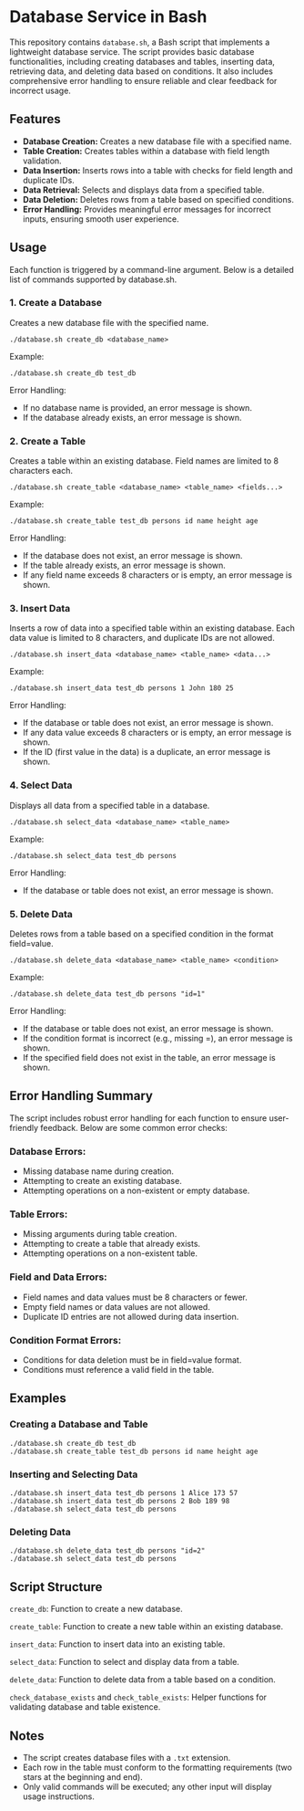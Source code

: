 # Database Service in Bash

This repository contains ```database.sh```, a Bash script that implements a lightweight database service. The script provides basic database functionalities, including creating databases and tables, inserting data, retrieving data, and deleting data based on conditions. It also includes comprehensive error handling to ensure reliable and clear feedback for incorrect usage.

## Features
- **Database Creation:** Creates a new database file with a specified name.
- **Table Creation:** Creates tables within a database with field length validation.
- **Data Insertion:** Inserts rows into a table with checks for field length and duplicate IDs.
- **Data Retrieval:** Selects and displays data from a specified table.
- **Data Deletion:** Deletes rows from a table based on specified conditions.
- **Error Handling:** Provides meaningful error messages for incorrect inputs, ensuring smooth user experience.
  
## Usage
Each function is triggered by a command-line argument. Below is a detailed list of commands supported by database.sh.

### 1. Create a Database
Creates a new database file with the specified name.

	./database.sh create_db <database_name>

Example:

	./database.sh create_db test_db

Error Handling:
- If no database name is provided, an error message is shown.
- If the database already exists, an error message is shown.

  
### 2. Create a Table
Creates a table within an existing database. Field names are limited to 8 characters each.

	./database.sh create_table <database_name> <table_name> <fields...>

Example:

	./database.sh create_table test_db persons id name height age

Error Handling:
- If the database does not exist, an error message is shown.
- If the table already exists, an error message is shown.
- If any field name exceeds 8 characters or is empty, an error message is shown.

### 3. Insert Data
Inserts a row of data into a specified table within an existing database. Each data value is limited to 8 characters, and duplicate IDs are not allowed.

	./database.sh insert_data <database_name> <table_name> <data...>

Example:

	./database.sh insert_data test_db persons 1 John 180 25

Error Handling:
- If the database or table does not exist, an error message is shown.
- If any data value exceeds 8 characters or is empty, an error message is shown.
- If the ID (first value in the data) is a duplicate, an error message is shown.
  
### 4. Select Data
Displays all data from a specified table in a database.

	./database.sh select_data <database_name> <table_name>

Example:

	./database.sh select_data test_db persons

Error Handling:
- If the database or table does not exist, an error message is shown.

### 5. Delete Data
Deletes rows from a table based on a specified condition in the format field=value.

	./database.sh delete_data <database_name> <table_name> <condition>

Example:

	./database.sh delete_data test_db persons "id=1"

Error Handling:
- If the database or table does not exist, an error message is shown.
- If the condition format is incorrect (e.g., missing =), an error message is shown.
- If the specified field does not exist in the table, an error message is shown.

## Error Handling Summary
The script includes robust error handling for each function to ensure user-friendly feedback. Below are some common error checks:

### Database Errors:
- Missing database name during creation.
- Attempting to create an existing database.
- Attempting operations on a non-existent or empty database.
  
### Table Errors:
- Missing arguments during table creation.
- Attempting to create a table that already exists.
- Attempting operations on a non-existent table.

### Field and Data Errors:
- Field names and data values must be 8 characters or fewer.
- Empty field names or data values are not allowed.
- Duplicate ID entries are not allowed during data insertion.

### Condition Format Errors:
- Conditions for data deletion must be in field=value format.
- Conditions must reference a valid field in the table.

## Examples
### Creating a Database and Table
	./database.sh create_db test_db
	./database.sh create_table test_db persons id name height age

### Inserting and Selecting Data
	./database.sh insert_data test_db persons 1 Alice 173 57
	./database.sh insert_data test_db persons 2 Bob 189 98
	./database.sh select_data test_db persons

### Deleting Data
	./database.sh delete_data test_db persons "id=2"
	./database.sh select_data test_db persons

## Script Structure
```create_db```: Function to create a new database.

```create_table```: Function to create a new table within an existing database.

```insert_data```: Function to insert data into an existing table.

```select_data```: Function to select and display data from a table.

```delete_data```: Function to delete data from a table based on a condition.

```check_database_exists``` and ```check_table_exists```: Helper functions for validating database and table existence.

## Notes
- The script creates database files with a ```.txt``` extension.
- Each row in the table must conform to the formatting requirements (two stars at the beginning and end).
- Only valid commands will be executed; any other input will display usage instructions.


